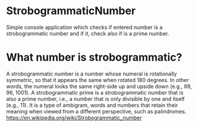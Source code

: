 # StrobogrammaticNumber
Simple console application which checks if entered number is a strobogrammatic number and if it, check also if is a prime number.

# What number is strobogrammatic?
A strobogrammatic number is a number whose numeral is rotationally symmetric, so that it appears the same when rotated 180 degrees. In other words, the numeral looks the same right-side up and upside down (e.g., 69, 96, 1001). A strobogrammatic prime is a strobogrammatic number that is also a prime number, i.e., a number that is only divisible by one and itself (e.g., 11). It is a type of ambigram, words and numbers that retain their meaning when viewed from a different perspective, such as palindromes.
https://en.wikipedia.org/wiki/Strobogrammatic_number
